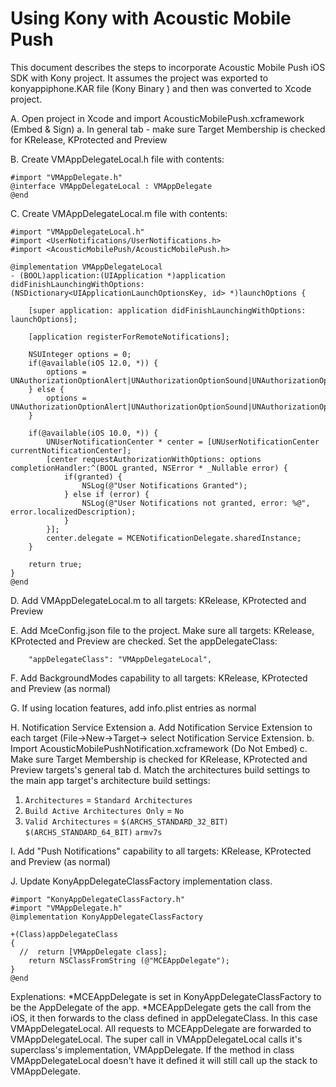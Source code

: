 # Using Kony with Acoustic Mobile Push
This document describes the steps to incorporate Acoustic Mobile Push iOS SDK with Kony project. It assumes the project was exported to konyappiphone.KAR file (Kony Binary ) and then was converted to Xcode project.

A. Open project in Xcode and import AcousticMobilePush.xcframework (Embed & Sign)
    a. In  general tab - make sure Target Membership is checked for KRelease, KProtected and Preview 

B. Create VMAppDelegateLocal.h file with contents:

```
#import "VMAppDelegate.h"
@interface VMAppDelegateLocal : VMAppDelegate
@end
```

C. Create VMAppDelegateLocal.m file with contents:

```
#import "VMAppDelegateLocal.h"
#import <UserNotifications/UserNotifications.h>
#import <AcousticMobilePush/AcousticMobilePush.h>

@implementation VMAppDelegateLocal
- (BOOL)application:(UIApplication *)application didFinishLaunchingWithOptions:(NSDictionary<UIApplicationLaunchOptionsKey, id> *)launchOptions {
    
    [super application: application didFinishLaunchingWithOptions: launchOptions];
    
    [application registerForRemoteNotifications];
    
    NSUInteger options = 0;
    if(@available(iOS 12.0, *)) {
        options = UNAuthorizationOptionAlert|UNAuthorizationOptionSound|UNAuthorizationOptionBadge|UNAuthorizationOptionCarPlay|UNAuthorizationOptionProvidesAppNotificationSettings;
    } else {
        options = UNAuthorizationOptionAlert|UNAuthorizationOptionSound|UNAuthorizationOptionBadge|UNAuthorizationOptionCarPlay;
    }

    if(@available(iOS 10.0, *)) {
        UNUserNotificationCenter * center = [UNUserNotificationCenter currentNotificationCenter];
        [center requestAuthorizationWithOptions: options completionHandler:^(BOOL granted, NSError * _Nullable error) {
            if(granted) {
                NSLog(@"User Notifications Granted");
            } else if (error) {
                NSLog(@"User Notifications not granted, error: %@", error.localizedDescription);
            }
        }];
        center.delegate = MCENotificationDelegate.sharedInstance;
    }
    
    return true;
}
@end
```

D. Add VMAppDelegateLocal.m to all targets: KRelease, KProtected and Preview

E. Add MceConfig.json file to the project. Make sure all targets: KRelease, KProtected and Preview are checked. Set the appDelegateClass:

```
	"appDelegateClass": "VMAppDelegateLocal",
```

F. Add BackgroundModes capability to all targets: KRelease, KProtected and Preview (as normal)

G. If using location features, add info.plist entries as normal

H. Notification Service Extension 
    a. Add Notification Service Extension to each target (File->New->Target-> select Notification Service Extension.
    b. Import AcousticMobilePushNotification.xcframework (Do Not Embed)
    c. Make sure Target Membership is checked for KRelease, KProtected and Preview targets's general tab
    d. Match the architectures build settings to the main app target's architecture build settings:

1. `Architectures` = `Standard Architectures`
2. `Build Active Architectures Only` = `No`
3. `Valid Architectures` = `$(ARCHS_STANDARD_32_BIT)` `$(ARCHS_STANDARD_64_BIT)` `armv7s`

I. Add "Push Notifications" capability to all targets: KRelease, KProtected and Preview (as normal)

J. Update KonyAppDelegateClassFactory implementation class.
```
#import "KonyAppDelegateClassFactory.h"
#import "VMAppDelegate.h"
@implementation KonyAppDelegateClassFactory

+(Class)appDelegateClass
{
  //  return [VMAppDelegate class];
    return NSClassFromString (@"MCEAppDelegate");
}
@end
```

Explenations:
*MCEAppDelegate is set in KonyAppDelegateClassFactory to be the AppDelegate of the app.
*MCEAppDelegate gets the call from the iOS, it then forwards to the class defined in appDelegateClass. In this case VMAppDelegateLocal. All requests to MCEAppDelegate are forwarded to VMAppDelegateLocal. 
The super call in VMAppDelegateLocal calls it's superclass's implementation, VMAppDelegate.
If the method in class VMAppDelegateLocal doesn't have it defined it will still call up the stack to VMAppDelegate.
